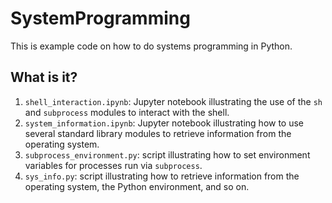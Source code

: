 # SystemProgramming

This is example code on how to do systems programming in Python.


## What is it?

  1. `shell_interaction.ipynb`: Jupyter notebook illustrating the use
     of the `sh` and `subprocess` modules to interact with the shell.
  1. `system_information.ipynb`: Jupyter notebook illustrating how to
     use several standard library modules to retrieve information from
     the operating system.
  1. `subprocess_environment.py`: script illustrating how to set
     environment variables for processes run via `subprocess`.
  1. `sys_info.py`: script illustrating how to retrieve information
     from the operating system, the Python environment, and so on.
